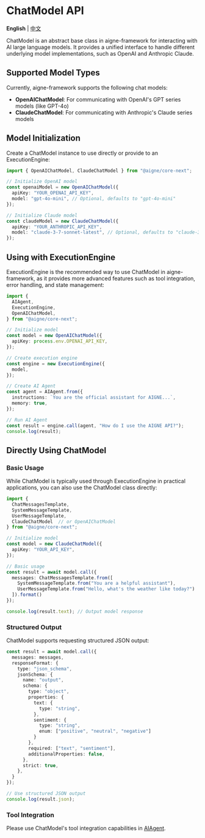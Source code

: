 # ChatModel API

**English** | [中文](./chat-model.zh.md)

ChatModel is an abstract base class in aigne-framework for interacting with AI large language models. It provides a unified interface to handle different underlying model implementations, such as OpenAI and Anthropic Claude.

## Supported Model Types

Currently, aigne-framework supports the following chat models:

- **OpenAIChatModel**: For communicating with OpenAI's GPT series models (like GPT-4o)
- **ClaudeChatModel**: For communicating with Anthropic's Claude series models

## Model Initialization

Create a ChatModel instance to use directly or provide to an ExecutionEngine:

```typescript
import { OpenAIChatModel, ClaudeChatModel } from "@aigne/core-next";

// Initialize OpenAI model
const openaiModel = new OpenAIChatModel({
  apiKey: "YOUR_OPENAI_API_KEY",
  model: "gpt-4o-mini", // Optional, defaults to "gpt-4o-mini"
});

// Initialize Claude model
const claudeModel = new ClaudeChatModel({
  apiKey: "YOUR_ANTHROPIC_API_KEY",
  model: "claude-3-7-sonnet-latest", // Optional, defaults to "claude-3-7-sonnet-latest"
});
```

## Using with ExecutionEngine

ExecutionEngine is the recommended way to use ChatModel in aigne-framework, as it provides more advanced features such as tool integration, error handling, and state management:

```typescript
import {
  AIAgent,
  ExecutionEngine,
  OpenAIChatModel,
} from "@aigne/core-next";

// Initialize model
const model = new OpenAIChatModel({
  apiKey: process.env.OPENAI_API_KEY,
});

// Create execution engine
const engine = new ExecutionEngine({
  model,
});

// Create AI Agent
const agent = AIAgent.from({
  instructions: `You are the official assistant for AIGNE...`,
  memory: true,
});

// Run AI Agent
const result = engine.call(agent, "How do I use the AIGNE API?");
console.log(result);
```

## Directly Using ChatModel

### Basic Usage

While ChatModel is typically used through ExecutionEngine in practical applications, you can also use the ChatModel class directly:

```typescript
import {
  ChatMessagesTemplate,
  SystemMessageTemplate,
  UserMessageTemplate,
  ClaudeChatModel  // or OpenAIChatModel
} from "@aigne/core-next";

// Initialize model
const model = new ClaudeChatModel({
  apiKey: "YOUR_API_KEY",
});

// Basic usage
const result = await model.call({
  messages: ChatMessagesTemplate.from([
    SystemMessageTemplate.from("You are a helpful assistant"),
    UserMessageTemplate.from("Hello, what's the weather like today?")
  ]).format()
});

console.log(result.text); // Output model response
```

### Structured Output

ChatModel supports requesting structured JSON output:

```typescript
const result = await model.call({
  messages: messages,
  responseFormat: {
    type: "json_schema",
    jsonSchema: {
      name: "output",
      schema: {
        type: "object",
        properties: {
          text: {
            type: "string",
          },
          sentiment: {
            type: "string",
            enum: ["positive", "neutral", "negative"]
          }
        },
        required: ["text", "sentiment"],
        additionalProperties: false,
      },
      strict: true,
    },
  }
});

// Use structured JSON output
console.log(result.json);
```

### Tool Integration

Please use ChatModel's tool integration capabilities in [AIAgent](./ai-agent-api.md).
